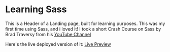 # Learning Sass

This is a Header of a Landing page, built for learning purposes. This was my first time using Sass, and i loved it!
I took a short Crash Course on Sass by Brad Traversy from his [YouTube Channel](https://www.youtube.com/watch?v=nu5mdN2JIwM)


Here's the live deployed version of it: [Live Preview](https://adityaverm-a.github.io/learning-sass/)

